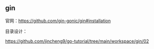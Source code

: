 ## gin

官网：https://github.com/gin-gonic/gin#installation

目录设计：

https://github.com/jincheng9/go-tutorial/tree/main/workspace/gin/02